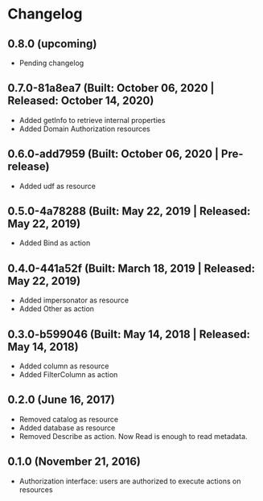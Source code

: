 # Changelog

## 0.8.0 (upcoming)

* Pending changelog

## 0.7.0-81a8ea7 (Built: October 06, 2020 | Released: October 14, 2020)

* Added getInfo to retrieve internal properties 
* Added Domain Authorization resources

## 0.6.0-add7959 (Built: October 06, 2020 | Pre-release)

* Added udf as resource

## 0.5.0-4a78288 (Built: May 22, 2019 | Released: May 22, 2019)

* Added Bind as action

## 0.4.0-441a52f (Built: March 18, 2019 | Released: May 22, 2019)

* Added impersonator as resource
* Added Other as action

## 0.3.0-b599046 (Built: May 14, 2018 | Released: May 14, 2018)

* Added column as resource
* Added FilterColumn as action

## 0.2.0 (June 16, 2017)

* Removed catalog as resource
* Added database as resource
* Removed Describe as action. Now Read is enough to read metadata.

## 0.1.0 (November 21, 2016)

* Authorization interface: users are authorized to execute actions on resources
